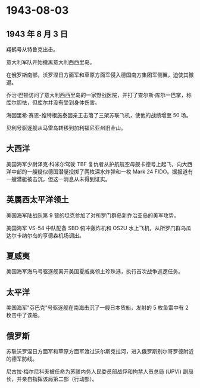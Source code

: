 # 1943-08-03

## 1943 年 8 月 3 日

翔鹤号从特鲁克出击。

意大利军队开始撤离意大利西西里岛。

在俄罗斯南部，沃罗涅日方面军和草原方面军侵入德国南方集团军侧翼，迫使其撤退。

乔治·巴顿访问了意大利西西里岛的一家野战医院，并打了查尔斯·库尔一巴掌，称库尔胆怯，但库尔并没有受到身体伤害。

海因里希·赛恩-维特根施泰因亲王击落了三架苏联飞机，使他的战绩增至 50 场。

贝利号驱逐舰从马雷岛转移到加利福尼亚州旧金山。

## 大西洋

美国海军少尉泽克·科米尔驾驶 TBF
复仇者从护航航空母舰卡德号上起飞，向大西洋中部的一艘疑似德国潜艇投掷了两枚深水炸弹和一枚
Mark 24 FIDO。据报道有一艘潜艇被击沉，但这一消息从未得到证实。

## 英属西太平洋领土

美国海军陆战队第 9 营的坦克参加了对所罗门群岛新乔治亚岛的美军攻势。

美国海军 VS-54 中队配备 SBD 俯冲轰炸机和 OS2U
水上飞机，从所罗门群岛瓜达尔卡纳尔岛的亨德森机场调出。

## 夏威夷

美国海军海马号驱逐舰离开美国夏威夷领土珍珠港，执行首次战争巡逻任务。

## 太平洋

美国海军"芬巴克"号驱逐舰在南海击沉了一艘日本货船，发射的 5 枚鱼雷中有 2
枚击中了该船。

## 俄罗斯

苏联沃罗涅日方面军和草原方面军渡过沃尔斯克拉河，进入俄罗斯别尔哥罗德附近的德军防线。

尼古拉·梅尔尼科夫被任命为苏联内务人民委员部战俘和拘禁人员总局 (UPVI)
副局长，并亲自指挥该局第二部（行动部）。

